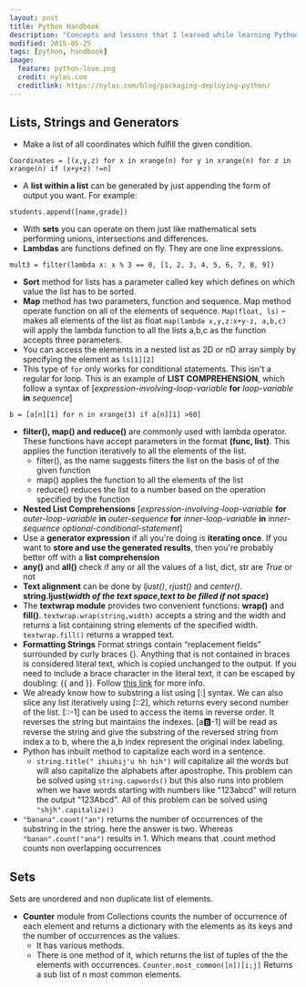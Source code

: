 ```yaml
---
layout: post
title: Python Handbook
description: "Concepts and lessons that I learned while learning Python."
modified: 2015-05-25
tags: [python, handbook]
image:
  feature: python-love.png
  credit: nylas.com
  creditlink: https://nylas.com/blog/packaging-deploying-python/
---
```



## Lists, Strings and Generators
* Make a list of all coordinates which fulfill the given condition.

```
Coordinates = [(x,y,z) for x in xrange(n) for y in xrange(n) for z in xrange(n) if (x+y+z) !=n]
```

* A **list within a list** can be generated by just appending the form of output you want. For example:

```
students.append([name,grade])
```

* With **sets** you can operate on them just like mathematical sets performing unions, intersections and differences.
* **Lambdas** are functions defined on fly. They are one line expressions.

```
mult3 = filter(lambda x: x % 3 == 0, [1, 2, 3, 4, 5, 6, 7, 8, 9])
```

* **Sort** method for lists has a parameter called key which defines on which value the list has to be sorted.
* **Map** method has two parameters, function and sequence. Map method operate function on all of the elements of sequence.
`Map(float, ls)` – makes all  elements of the list as float
`map(lambda x,y,z:x+y-z, a,b,c)` will apply the lambda function to all the lists a,b,c as the function accepts three parameters.
* You can access the elements in a nested list as 2D or nD array simply by specifying the element as `ls[1][2]`
* This type of `for` only works for conditional statements. This isn't a regular for loop. This is an example of **LIST COMPREHENSION**, which follow a syntax of [*expression-involving-loop-variable* **for** *loop-variable* **in** *sequence*]

```
b = [a[n][1] for n in xrange(3) if a[n][1] >60]
```

* **filter(), map() and reduce()** are commonly used with lambda operator. These functions have accept parameters in the format **(func, list)**. This applies the function iteratively to all the elements of the list.
  * filter(), as the name suggests filters the list on the basis of of the given function
  * map() applies the function to all the elements of the list
  * reduce() reduces the list to a number based on the operation specified by the function
* **Nested List Comprehensions** [*expression-involving-loop-variable* **for** *outer-loop-variable* **in** *outer-sequence* **for** *inner-loop-variable* **in** *inner-sequence* *optional-conditional-statement*]
* Use a **generator expression** if all you're doing is **iterating once**. If you want to **store and use the generated results**, then you're probably better off with a **list comprehension**
* **any()** and **all()** check if any or all the values of a list, dict, str are *True* or not
* **Text alignment** can be done by *ljust()*, *rjust()* and *center()*. **string.ljust(*width of the text space*,*text to be filled if not space*)**
* The **textwrap module** provides two convenient functions: **wrap()** and **fill()**. `textwrap.wrap(string,width)` accepts a string and the width and returns a list containing string elements of the specified width. `textwrap.fill()` returns a wrapped text.
* **Formatting Strings** Format strings contain “replacement fields” surrounded by curly braces {}. Anything that is not contained in braces is considered literal text, which is copied unchanged to the output. If you need to include a brace character in the literal text, it can be escaped by doubling: {{ and }}. Follow [this link](http://stackoverflow.com/questions/10411085/converting-integer-to-binary-in-python) for more info.
* We already know how to substring a list using [:] syntax. We can also slice any list iteratively using [::2], which returns every second number of the list. [::-1] can be used to access the items in reverse order. It reverses the string but maintains the indexes. [a:b:-1] will be read as reverse the string and give the substring of the reversed string from index a to b, where the a,b index represent the original index labeling.
* Python has inbuilt method to capitalize each word in a sentence.
    * `string.title(" ihiuhij'u hh hih")` will capitalize all the words but will also capitalize the alphabets after apostrophe. This problem can be solved using `string.capwords()` but this also runs into problem when we have words starting with numbers like "123abcd" will return the output "123Abcd". All of this problem can be solved using `"shjh".capitalize()`
* `"banana".count("an")` returns the number of occurrences of the substring in the string. here the answer is two. Whereas `"banan".count("ana")` results in 1. Which means that .count method counts non overlapping occurrences

## Sets
Sets are unordered and non duplicate list of elements.
* **Counter** module from Collections counts the number of occurrence of each element and returns a dictionary with the elements as its keys and the number of occurrences as the values.
    * It has various methods.
    * There is one method of it, which returns the list of tuples of the the elements with occurrences. `Counter.most_common([n])[i;j]` Returns a sub list of n most common elements.
